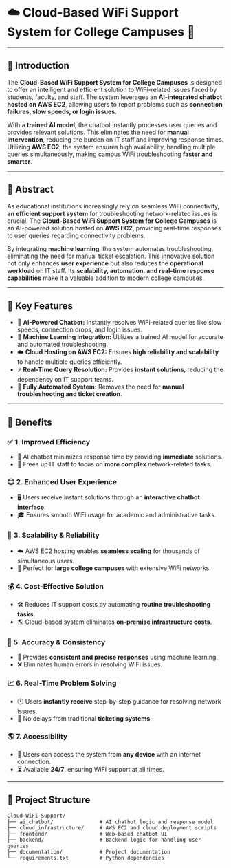# **☁️ Cloud-Based WiFi Support System for College Campuses** 🚀

---

## **📖 Introduction**
The **Cloud-Based WiFi Support System for College Campuses** is designed to offer an intelligent and efficient solution to WiFi-related issues faced by students, faculty, and staff. The system leverages an **AI-integrated chatbot hosted on AWS EC2**, allowing users to report problems such as **connection failures, slow speeds, or login issues**. 

With a **trained AI model**, the chatbot instantly processes user queries and provides relevant solutions. This eliminates the need for **manual intervention**, reducing the burden on IT staff and improving response times. Utilizing **AWS EC2**, the system ensures high availability, handling multiple queries simultaneously, making campus WiFi troubleshooting **faster and smarter**.

---

## **📜 Abstract**
As educational institutions increasingly rely on seamless WiFi connectivity, **an efficient support system** for troubleshooting network-related issues is crucial. The **Cloud-Based WiFi Support System for College Campuses** is an AI-powered solution hosted on **AWS EC2**, providing real-time responses to user queries regarding connectivity problems. 

By integrating **machine learning**, the system automates troubleshooting, eliminating the need for manual ticket escalation. This innovative solution not only enhances **user experience** but also reduces the **operational workload** on IT staff. Its **scalability, automation, and real-time response capabilities** make it a valuable addition to modern college campuses.

---

## **🌟 Key Features**
- 🤖 **AI-Powered Chatbot:** Instantly resolves WiFi-related queries like slow speeds, connection drops, and login issues.
- 🧠 **Machine Learning Integration:** Utilizes a trained AI model for accurate and automated troubleshooting.
- ☁️ **Cloud Hosting on AWS EC2:** Ensures **high reliability and scalability** to handle multiple queries efficiently.
- ⚡ **Real-Time Query Resolution:** Provides **instant solutions**, reducing the dependency on IT support teams.
- 🔄 **Fully Automated System:** Removes the need for **manual troubleshooting and ticket creation**.

---

## **🎯 Benefits**
### ✅ **1. Improved Efficiency**
- 🚀 AI chatbot minimizes response time by providing **immediate** solutions.
- 🔧 Frees up IT staff to focus on **more complex** network-related tasks.

### 😊 **2. Enhanced User Experience**
- 🖥️ Users receive instant solutions through an **interactive chatbot interface**.
- 🎓 Ensures smooth WiFi usage for academic and administrative tasks.

### 📡 **3. Scalability & Reliability**
- ☁️ AWS EC2 hosting enables **seamless scaling** for thousands of simultaneous users.
- 🏫 Perfect for **large college campuses** with extensive WiFi networks.

### 💰 **4. Cost-Effective Solution**
- 🛠️ Reduces IT support costs by automating **routine troubleshooting tasks**.
- 🌎 Cloud-based system eliminates **on-premise infrastructure costs**.

### 🔄 **5. Accuracy & Consistency**
- 🎯 Provides **consistent and precise responses** using machine learning.
- ❌ Eliminates human errors in resolving WiFi issues.

### 📈 **6. Real-Time Problem Solving**
- 🕐 Users **instantly receive** step-by-step guidance for resolving network issues.
- 🚫 No delays from traditional **ticketing systems**.

### 🌎 **7. Accessibility**
- 📲 Users can access the system from **any device** with an internet connection.
- ⏳ Available **24/7**, ensuring WiFi support at all times.

---

## **📂 Project Structure**
```plaintext
Cloud-WiFi-Support/
├── ai_chatbot/               # AI chatbot logic and response model
├── cloud_infrastructure/     # AWS EC2 and cloud deployment scripts
├── frontend/                 # Web-based chatbot UI
├── backend/                  # Backend logic for handling user queries
├── documentation/            # Project documentation
└── requirements.txt          # Python dependencies
